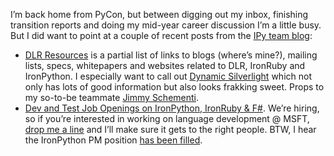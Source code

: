 I’m back home from PyCon, but between digging out my inbox, finishing
transition reports and doing my mid-year career discussion I’m a little
busy. But I did want to point at a couple of recent posts from the [IPy
team blog](http://blogs.msdn.com/ironpython/):

-   [DLR
    Resources](http://blogs.msdn.com/ironpython/archive/2008/03/16/dlr-resources.aspx)
    is a partial list of links to blogs (where’s mine?), mailing lists,
    specs, whitepapers and websites related to DLR, IronRuby and
    IronPython. I especially want to call out [Dynamic
    Silverlight](http://dynamicsilverlight.net/) which not only has lots
    of good information but also looks frakking sweet. Props to my
    so-to-be teammate [Jimmy
    Schementi](http://jimmy.schementi.com/blog/).
-   [Dev and Test Job Openings on IronPython, IronRuby &
    F\#](http://blogs.msdn.com/ironpython/archive/2008/02/25/ironpython-ironruby-and-f-openings-in-dev-test-and-pm.aspx).
    We’re hiring, so if you’re interested in working on language
    development @ MSFT, [drop me a line](mailto://harry@devhawk.net) and
    I’ll make sure it gets to the right people. BTW, I hear the
    IronPython PM position [has been
    filled](http://devhawk.net/2008/03/11/Joining+The+Dynamic+Languages+Team.aspx).

